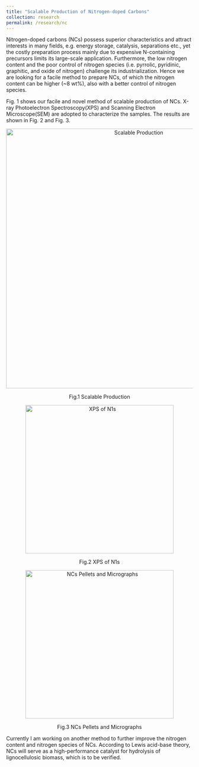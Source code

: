 ```yaml
---
title: "Scalable Production of Nitrogen-doped Carbons"
collection: research
permalink: /research/nc
---
```

Nitrogen-doped carbons (NCs) possess superior characteristics and attract interests in many fields, e.g. energy storage,
catalysis, separations etc., yet the costly preparation process mainly due to expensive N-containing precursors limits
its large-scale application. Furthermore, the low nitrogen content and the poor control of nitrogen species (i.e. pyrrolic,
pyridinic, graphitic, and oxide of nitrogen) challenge its industrialization. Hence we are looking for a facile method to prepare NCs, of which the nitrogen content can be higher (~8 wt%), also with a better control of nitrogen species.

Fig. 1 shows our facile and novel method of scalable production of NCs. X-ray Photoelectron Spectroscopy(XPS) and Scanning Electron Microscope(SEM) are adopted to characterize the samples. The results are shown in Fig. 2 and Fig. 3.

 <div>
  <p align="center">
  <img src="https://raw.githubusercontent.com/Wenbin-Xu/Wenbin-Xu.github.io/master/images/scalable.png?raw=true" alt="Scalable Production" style="width: 700px;"/> 
</p>
  <p  align="center">Fig.1 Scalable Production</p>
 </div>

 <div>
  <p align="center">
  <img src="https://raw.githubusercontent.com/Wenbin-Xu/Wenbin-Xu.github.io/master/images/xps.png?raw=true" alt="XPS of N1s" style="width: 400px;"/> 
</p>
  <p  align="center">Fig.2 XPS of N1s</p>
 </div>

 <div>
  <p align="center">
  <img src="https://raw.githubusercontent.com/Wenbin-Xu/Wenbin-Xu.github.io/master/images/NC.png?raw=true" alt="NCs Pellets and Micrographs" style="width: 400px;"/> 
</p>
  <p  align="center">Fig.3 NCs Pellets and Micrographs</p>
 </div>
 
Currently I am working on another method to further improve the nitrogen content and nitrogen species of NCs. According to Lewis acid-base theory, NCs will serve as a high-performance catalyst for hydrolysis of lignocellulosic biomass, which is to be verified. 
